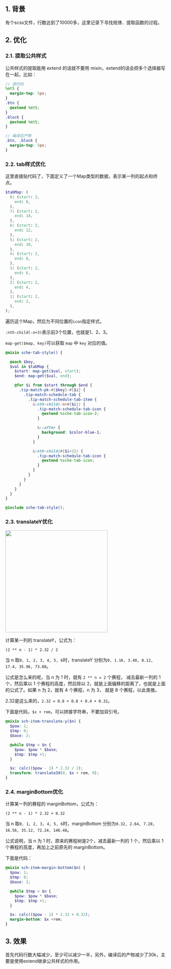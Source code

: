## 1. 背景

有个scss文件，行数达到了10000多，这里记录下寻找规律、提取函数的过程。

## 2. 优化


### 2.1. 提取公共样式

公共样式的提取能用 extend 的话就不要用 mixin，extend的话会把多个选择器写在一起，比如：

```scss
// 源代码
%mt5 {
  margin-top: 5px;
}
.btn {
  @extend %mt5;
}
.block {
  @extend %mt5;
}

// 编译后产物
.btn, .block {
  margin-top: 5px;
}
```



### 2.2. tab样式优化

这里直接贴代码了，下面定义了一个Map类型的数据，表示某一列的起点和终点。


```scss
$tabMap: (
  8: (start: 2,
    end: 8,
  ),
  7: (start: 2,
    end: 14,
  ),
  6: (start: 2,
    end: 12,
  ),
  5: (start: 2,
    end: 10,
  ),
  4: (start: 2,
    end: 8,
  ),
  3: (start: 2,
    end: 6,
  ),
  2: (start: 2,
    end: 4,
  ),
  1: (start: 2,
    end: 2,
  ),
);
```

遍历这个Map，然后为不同位置的`icon`指定样式。

`:nth-child(-n+3)`表示前3个位置，也就是1、2、3。

`map-get($map, key)`可以获取 `map` 中 `key` 对应的值。


```scss
@mixin sche-tab-style() {

  @each $key,
  $val in $tabMap {
    $start: map-get($val, start);
    $end: map-get($val, end);

    @for $i from $start through $end {
      .tip-match-pk-#{$key}-#{$i} {
        .tip-match-schedule-tab {
          .tip-match-schedule-tab-item {
            &:nth-child(-n+#{$i}) {
              .tip-match-schedule-tab-icon {
                @extend %sche-tab-icon-2;
              }

              &::after {
                background: $color-blue-1;
              }
            }

            &:nth-child(#{$i+1}) {
              .tip-match-schedule-tab-icon {
                @extend %sche-tab-icon;
              }
            }
          }
        }
      }
    }
  }
}

@include sche-tab-style();
```

### 2.3. translateY优化


<img src="https://mike-1255355338.cos.ap-guangzhou.myqcloud.com/article/2022/8/sche-style-1661845689892.png" width="320">

计算某一列的 translateY，公式为： 

```
(2 ** n - 1) * 2.32 / 2
```


当 n 取`0, 1, 2, 3, 4, 5, 6`时，translateY 分别为`0, 1.16, 3.48, 8.12, 17.4, 35.96, 73.08`。


公式是怎么来的呢，当 n 为 1 时，就有 `2 ** n = 2` 个赛程， 减去最新一列的 1 个，然后乘以 1 个赛程的高度，然后除以 2，就是上面偏移的距离了，也就是上面的公式了。如果 n 为 2，就有 4 个赛程，n 为 3， 就是 8 个赛程，以此类推。


2.32是这么来的，`2.32 = 0.8 + 0.8 + 0.4 + 0.32`。


下面是代码，`$x + rem`，可以拼接字符串，不要加双引号。

```scss
@mixin sch-item-translate-y($n) {
  $pow: 1;
  $tmp: 0;
  $base: 2;

  @while $tmp < $n {
    $pow: $pow * $base;
    $tmp: $tmp +1;
  }

  $x: calc(($pow - 1) * 2.32 / 2);
  transform: translate3d(0, $x + rem, 0);
}
```


### 2.4. marginBottom优化


计算某一列的赛程的 marginBottom，公式为：

```
(2 ** n - 1) * 2.32 + 0.32
```


当 n 取`0, 1, 2, 3, 4, 5, 6`时，marginBottom 分别为`0.32, 2.64, 7.28, 16.56, 35.12, 72.24, 146.48`。

公式说明，当 n 为 1 时，原来的赛程树是2个，减去最新一列的 1 个，然后乘以 1 个赛程的高度，再加上之前原先的 marginBottom。

下面是代码：

```scss
@mixin sch-item-margin-bottom($n) {
  $pow: 1;
  $tmp: 0;
  $base: 2;

  @while $tmp < $n {
    $pow: $pow * $base;
    $tmp: $tmp +1;
  }

  $x: calc(($pow - 1) * 2.32 + 0.32);
  margin-bottom: $x +rem;
}
```

## 3. 效果

首先代码行数大幅减少，至少可以减少一半，另外，编译后的产物减少了30k，主要是使用extend继承公共样式的作用。